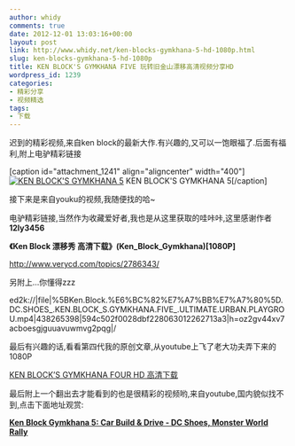 ```yaml
---
author: whidy
comments: true
date: 2012-12-01 13:03:16+00:00
layout: post
link: http://www.whidy.net/ken-blocks-gymkhana-5-hd-1080p.html
slug: ken-blocks-gymkhana-5-hd-1080p
title: KEN BLOCK'S GYMKHANA FIVE 玩转旧金山漂移高清视频分享HD
wordpress_id: 1239
categories:
- 精彩分享
- 视频精选
tags:
- 下载
---
```


迟到的精彩视频,来自ken block的最新大作.有兴趣的,又可以一饱眼福了.后面有福利,附上电驴精彩链接

[caption id="attachment_1241" align="aligncenter" width="400"][![KEN BLOCK'S GYMKHANA 5](/wp-content/uploads/2012/12/kenblock5-400x236.jpg)](/wp-content/uploads/2012/12/kenblock5.jpg) KEN BLOCK'S GYMKHANA 5[/caption]

<!-- more -->

接下来是来自youku的视频,我随便找的哈~



电驴精彩链接,当然作为收藏爱好者,我也是从这里获取的哇咔咔,这里感谢作者**12ly3456**

**《Ken Block 漂移秀 高清下载》(Ken_Block_Gymkhana)[1080P]**

http://www.verycd.com/topics/2786343/

另附上...你懂得zzz

ed2k://|file|%5BKen.Block.%E6%BC%82%E7%A7%BB%E7%A7%80%5D.DC.SHOES_.KEN.BLOCK_S.GYMKHANA.FIVE_.ULTIMATE.URBAN.PLAYGROU.mp4|438265398|594c502f0028dbf228063012262713a3|h=oz2gv44xv7acboesgjguuavuwmvg2pqg|/

最后有兴趣的话,看看第四代我的原创文章,从youtube上飞了老大功夫弄下来的1080P

[KEN BLOCK’S GYMKHANA FOUR HD 高清下载](/ken-blocks-gymkhana-four-hd-download.html)

最后附上一个翻出去才能看到的也是很精彩的视频哟,来自youtube,国内貌似找不到,点击下面地址观赏:

**[Ken Block Gymkhana 5: Car Build & Drive - DC Shoes, Monster World Rally](http://www.youtube.com/watch?v=yDkEbo324Dk)**
